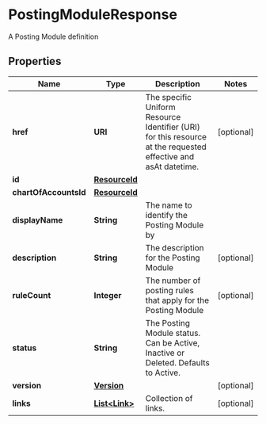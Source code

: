 

# PostingModuleResponse

A Posting Module definition

## Properties

Name | Type | Description | Notes
------------ | ------------- | ------------- | -------------
**href** | **URI** | The specific Uniform Resource Identifier (URI) for this resource at the requested effective and asAt datetime. |  [optional]
**id** | [**ResourceId**](ResourceId.md) |  | 
**chartOfAccountsId** | [**ResourceId**](ResourceId.md) |  | 
**displayName** | **String** | The name to identify the Posting Module by | 
**description** | **String** | The description for the Posting Module |  [optional]
**ruleCount** | **Integer** | The number of posting rules that apply for the Posting Module |  [optional]
**status** | **String** | The Posting Module status. Can be Active, Inactive or Deleted. Defaults to Active. | 
**version** | [**Version**](Version.md) |  |  [optional]
**links** | [**List&lt;Link&gt;**](Link.md) | Collection of links. |  [optional]



